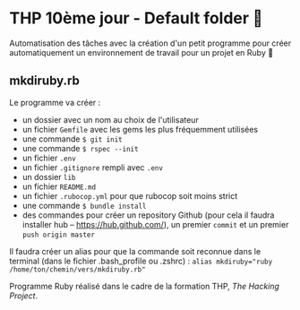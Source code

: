 # THP 10ème jour - Default folder 📁

Automatisation des tâches avec la création d'un petit programme pour créer automatiquement un environnement de travail pour un projet en Ruby 💎

## mkdiruby.rb
Le programme va créer :
* un dossier avec un nom au choix de l'utilisateur
* un fichier `Gemfile` avec les gems les plus fréquemment utilisées
* une commande `$ git init`
* une commande `$ rspec --init`
* un fichier `.env`
* un fichier `.gitignore` rempli avec `.env`
* un dossier `lib`
* un fichier `README.md`
* un fichier `.rubocop.yml` pour que rubocop soit moins strict
* une commande `$ bundle install`
* des commandes pour créer un repository Github (pour cela il faudra installer hub – https://hub.github.com/), un premier `commit` et un premier `push origin master`

Il faudra créer un alias pour que la commande soit reconnue dans le terminal (dans le fichier .bash_profile ou .zshrc) :
`alias mkdiruby="ruby /home/ton/chemin/vers/mkdiruby.rb"`

Programme Ruby réalisé dans le cadre de la formation THP, *The Hacking Project*.
